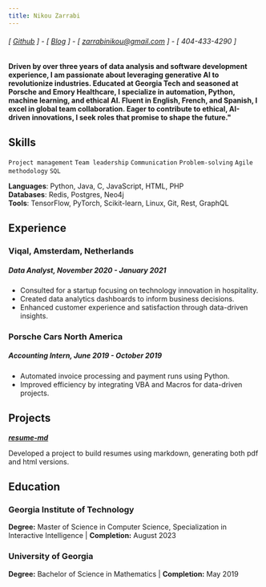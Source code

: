 ```yaml
---
title: Nikou Zarrabi
---
```

###### [ [Github](https://github.com/nkzarrabi) ] - [ [Blog](https://nikouz.com/) ] - [ zarrabinikou@gmail.com ] - [ 404-433-4290 ]
#### Driven by over three years of data analysis and software development experience, I am passionate about leveraging generative AI to revolutionize industries. Educated at Georgia Tech and seasoned at Porsche and Emory Healthcare, I specialize in automation, Python, machine learning, and ethical AI. Fluent in English, French, and Spanish, I excel in global team collaboration. Eager to contribute to ethical, AI-driven innovations, I seek roles that promise to shape the future."

## Skills
```Project management```
```Team leadership```
```Communication```
```Problem-solving```
```Agile methodology```
```SQL```

**Languages**: Python, Java, C, JavaScript, HTML, PHP  
**Databases**: Redis, Postgres, Neo4j  
**Tools**: TensorFlow, PyTorch, Scikit-learn, Linux, Git, Rest, GraphQL

## Experience
### Viqal, Amsterdam, Netherlands
##### Data Analyst, November 2020 - January 2021
- Consulted for a startup focusing on technology innovation in hospitality.
- Created data analytics dashboards to inform business decisions.
- Enhanced customer experience and satisfaction through data-driven insights.

### Porsche Cars North America
##### Accounting Intern, June 2019 - October 2019
- Automated invoice processing and payment runs using Python.
- Improved efficiency by integrating VBA and Macros for data-driven projects.

## Projects
**[*resume-md*](https://github.com/nkzarrabi/resume-md)**

Developed a project to build resumes using markdown, generating both pdf and html versions.

## Education

### Georgia Institute of Technology
**Degree:** Master of Science in Computer Science, Specialization in Interactive Intelligence | **Completion:** August 2023 

### University of Georgia
**Degree:** Bachelor of Science in Mathematics | **Completion:** May 2019